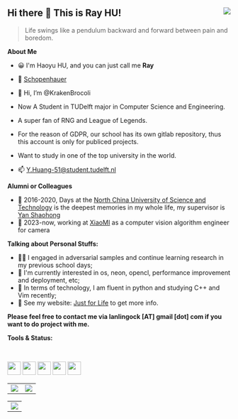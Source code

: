 ## Hi there 👋 This is Ray HU! <img align="right" src="https://komarev.com/ghpvc/?username=RayCorleone" />

> Life swings like a pendulum backward and forward between pain and boredom.



**About Me**

- 😀 I'm Haoyu HU, and you can just call me **Ray**
- 🎸 [Schopenhauer](https://www.goodreads.com/author/show/11682.Arthur_Schopenhauer)



- 👋 Hi, I’m @KrakenBrocoli
- Now A Student in TUDelft major in Computer Science and Engineering.
- A super fan of RNG and League of Legends.
- For the reason of GDPR, our school has its own gitlab repository, thus this account is only for publiced projects.
- Want to study in one of the top university in the world.
- 📫 [Y.Huang-51@student.tudelft.nl](mailto:Y.Huang-51@student.tudelft.nl)



**Alumni or Colleagues**

- 🚶 2016-2020, Days at the [North China University of Science and Technology](https://www.ncst.edu.cn/) is the deepest memories in my whole life, my supervisor is [Yan Shaohong](http://lxy.ncst.edu.cn/col/1587717135030/2020/04/26/1587851377899.html)
- 🏃 2023-now, working at [XiaoMI](https://hr.xiaomi.com/campus) as a computer vision algorithm engineer for camera

**Talking about Personal Stuffs:**

- 👨‍💻 I engaged in adversarial samples and continue learning research in my previous school days;
- 🌱 I'm currently interested in os, neon, opencl, performance improvement and deployment, etc;
- 🤔 In terms of technology, I am fluent in python and studying C++ and Vim recently;
- 📝 See my website: [Just for Life](https://muyuuuu.github.io/) to get more info.

**Please feel free to contact me via lanlingock [AT] gmail [dot] com if you want to do project with me.**



**Tools & Status:**

</br>

<code><img height="30" src="https://upload.wikimedia.org/wikipedia/commons/thumb/c/c3/Python-logo-notext.svg/220px-Python-logo-notext.svg.png"></code>
<code><img height="30" src="https://upload.wikimedia.org/wikipedia/commons/thumb/9/92/LaTeX_logo.svg/1599px-LaTeX_logo.svg.png"></code>
<code><img height="30" src="https://upload.wikimedia.org/wikipedia/commons/7/77/Arm_logo_2017.svg"></code>
<code><img height="30" src="https://upload.wikimedia.org/wikipedia/commons/9/96/Pytorch_logo.png"></code>
<code><img height="30" src="https://www.qt.io/hubfs/qt-design-system/assets/logos/qt-logo.svg"></code>





<table cellspacing="0" cellpadding="0">
  <tr align="center" valign="middle">
    <td><img align="center" src="https://github-readme-stats.vercel.app/api?username=RayCorleone&show_icons=true&count_private=true&hide=contribs"></td>
    <td><img align="center" src="https://github-readme-stats.vercel.app/api/top-langs/?username=RayCorleone&layout=compact&hide=VHDL,Assembly,SystemVerilog,Tcl,Shell"></td>
  </tr>
</table>




<table cellspacing="0" cellpadding="0">
  <tr align="center" valign="middle">
    <td><img src="https://github-readme-stats.vercel.app/api/pin/?username=RayCorleone&repo=MipsPCPU&show_owner=True"></td>
  </tr>
</table>
